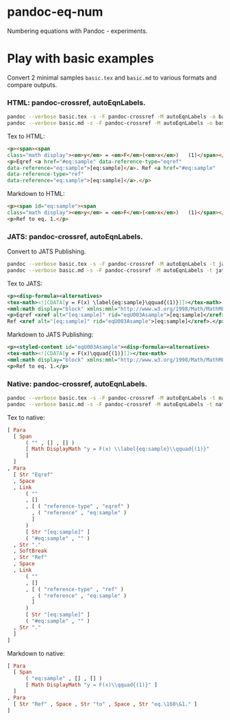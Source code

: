 # pandoc-eq-num

Numbering equations with Pandoc - experiments.

# Play with basic examples

Convert 2 minimal samples `basic.tex` and `basic.md` to various formats and compare outputs.



### HTML: pandoc-crossref, autoEqnLabels.

```sh
pandoc --verbose basic.tex -s -F pandoc-crossref -M autoEqnLabels -o basic-tex.html
pandoc --verbose basic.md -s -F pandoc-crossref -M autoEqnLabels -o basic-md.html
```

Tex to HTML:

```html
<p><span><span
class="math display"><em>y</em> = <em>F</em>(<em>x</em>)   (1)</span></span></p>
<p>Eqref <a href="#eq:sample" data-reference-type="eqref"
data-reference="eq:sample">[eq:sample]</a>. Ref <a href="#eq:sample"
data-reference-type="ref"
data-reference="eq:sample">[eq:sample]</a>.</p>
```

Markdown to HTML:

```html
<p><span id="eq:sample"><span
class="math display"><em>y</em> = <em>F</em>(<em>x</em>)   (1)</span></span></p>
<p>Ref to eq. 1.</p>
```



### JATS: pandoc-crossref, autoEqnLabels.

Convert to JATS Publishing.

```sh
pandoc --verbose basic.tex -s -F pandoc-crossref -M autoEqnLabels -t jats_publishing -o basic-tex-jats-pub.xml
pandoc --verbose basic.md -s -F pandoc-crossref -M autoEqnLabels -t jats_publishing -o basic-md-jats-pub.xml
```

Tex to JATS:

```xml
<p><disp-formula><alternatives>
<tex-math><![CDATA[y = F(x) \label{eq:sample}\qquad{(1)}]]></tex-math>
<mml:math display="block" xmlns:mml="http://www.w3.org/1998/Math/MathML"><mml:mrow><mml:mi>y</mml:mi><mml:mo>=</mml:mo><mml:mi>F</mml:mi><mml:mrow><mml:mo stretchy="true" form="prefix">(</mml:mo><mml:mi>x</mml:mi><mml:mo stretchy="true" form="postfix">)</mml:mo></mml:mrow><mml:mspace width="2.0em"></mml:mspace><mml:mrow><mml:mo stretchy="true" form="prefix">(</mml:mo><mml:mn>1</mml:mn><mml:mo stretchy="true" form="postfix">)</mml:mo></mml:mrow></mml:mrow></mml:math></alternatives></disp-formula></p>
<p>Eqref <xref alt="[eq:sample]" rid="eqU003Asample">[eq:sample]</xref>.
Ref <xref alt="[eq:sample]" rid="eqU003Asample">[eq:sample]</xref>.</p>
```

Markdown to JATS Publishing:

```xml
<p><styled-content id="eqU003Asample"><disp-formula><alternatives>
<tex-math><![CDATA[y = F(x)\qquad{(1)}]]></tex-math>
<mml:math display="block" xmlns:mml="http://www.w3.org/1998/Math/MathML"><mml:mrow><mml:mi>y</mml:mi><mml:mo>=</mml:mo><mml:mi>F</mml:mi><mml:mrow><mml:mo stretchy="true" form="prefix">(</mml:mo><mml:mi>x</mml:mi><mml:mo stretchy="true" form="postfix">)</mml:mo></mml:mrow><mml:mspace width="2.0em"></mml:mspace><mml:mrow><mml:mo stretchy="true" form="prefix">(</mml:mo><mml:mn>1</mml:mn><mml:mo stretchy="true" form="postfix">)</mml:mo></mml:mrow></mml:mrow></mml:math></alternatives></disp-formula></styled-content></p>
<p>Ref to eq. 1.</p>
```



### Native: pandoc-crossref, autoEqnLabels.

```sh
pandoc --verbose basic.tex -s -F pandoc-crossref -M autoEqnLabels -t native -o basic-tex.hs
pandoc --verbose basic.md -s -F pandoc-crossref -M autoEqnLabels -t native -o basic-md.hs
```

Tex to native:

```haskell
[ Para
  [ Span
      ( "" , [] , [] )
      [ Math DisplayMath "y = F(x) \\label{eq:sample}\\qquad{(1)}"
      ]
  ]
, Para
  [ Str "Eqref"
  , Space
  , Link
      ( ""
      , []
      , [ ( "reference-type" , "eqref" )
        , ( "reference" , "eq:sample" )
        ]
      )
      [ Str "[eq:sample]" ]
      ( "#eq:sample" , "" )
  , Str "."
  , SoftBreak
  , Str "Ref"
  , Space
  , Link
      ( ""
      , []
      , [ ( "reference-type" , "ref" )
        , ( "reference" , "eq:sample" )
        ]
      )
      [ Str "[eq:sample]" ]
      ( "#eq:sample" , "" )
  , Str "."
  ]
]
```

Markdown to native:
```haskell
[ Para
  [ Span
      ( "eq:sample" , [] , [] )
      [ Math DisplayMath "y = F(x)\\qquad{(1)}" ]
  ]
, Para
  [ Str "Ref" , Space , Str "to" , Space , Str "eq.\160\&1." ]
]
```